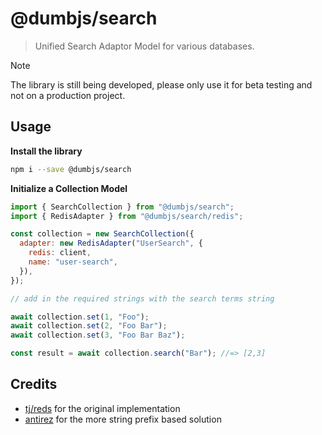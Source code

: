 # @dumbjs/search

> Unified Search Adaptor Model for various databases.

> [!NOTE]
> The library is still being developed, please only use it for beta testing and not on a production project.

## Usage

**Install the library**

```sh
npm i --save @dumbjs/search
```

**Initialize a Collection Model**

```js
import { SearchCollection } from "@dumbjs/search";
import { RedisAdapter } from "@dumbjs/search/redis";

const collection = new SearchCollection({
  adapter: new RedisAdapter("UserSearch", {
    redis: client,
    name: "user-search",
  }),
});

// add in the required strings with the search terms string

await collection.set(1, "Foo");
await collection.set(2, "Foo Bar");
await collection.set(3, "Foo Bar Baz");

const result = await collection.search("Bar"); //=> [2,3]
```

## Credits

- [tj/reds](https://github.com/tj/reds) for the original implementation
- [antirez](http://oldblog.antirez.com/post/autocomplete-with-redis.html) for the more string prefix based solution
